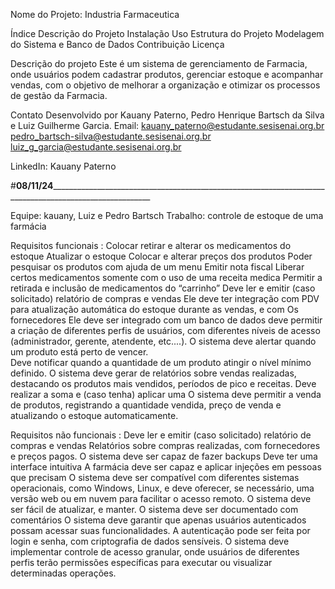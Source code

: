 Nome do Projeto: Industria Farmaceutica

Índice Descrição do Projeto Instalação Uso Estrutura do Projeto Modelagem do Sistema e Banco de Dados Contribuição Licença

Descrição do projeto Este é um sistema de gerenciamento de Farmacia, onde usuários podem cadastrar produtos, gerenciar estoque e acompanhar vendas, com o objetivo de melhorar a organização e otimizar os processos de gestão da Farmacia.

Contato Desenvolvido por Kauany Paterno, Pedro Henrique Bartsch da Silva e Luiz Guilherme Garcia. Email: kauany_paterno@estudante.sesisenai.org.br pedro_bartsch-silva@estudante.sesisenai.org.br luiz_g_garcia@estudante.sesisenai.org.br

LinkedIn: Kauany Paterno




#________08/11/24_______________________________________________________________________________________________________________


Equipe: kauany, Luiz e Pedro Bartsch
Trabalho: controle de estoque de uma farmácia

Requisitos funcionais  :
Colocar retirar e alterar os medicamentos do estoque
Atualizar o estoque
Colocar e alterar preços dos produtos
Poder pesquisar os produtos com ajuda de um menu
Emitir nota fiscal
Liberar certos medicamentos somente com o uso de uma receita medica
Permitir a retirada e inclusão de medicamentos do “carrinho”
Deve ler e emitir (caso solicitado) relatório de compras e vendas
Ele deve ter integração com PDV para atualização automática do estoque durante as vendas, e com
Os fornecedores
Ele deve ser integrado com um banco de dados
deve permitir a criação de diferentes perfis de usuários, com diferentes níveis de acesso (administrador, gerente, atendente, etc....).
O sistema deve alertar quando um produto está perto de vencer.	
Deve notificar quando a quantidade de um produto atingir o nível mínimo definido.
O sistema deve gerar de relatórios sobre vendas realizadas, destacando os produtos mais vendidos, períodos de pico e receitas.
Deve realizar a soma e (caso tenha) aplicar uma
O sistema deve permitir a venda de produtos, registrando a quantidade vendida, preço de venda e atualizando o estoque automaticamente.







Requisitos não funcionais :
Deve ler e emitir (caso solicitado) relatório de compras e vendas
Relatórios sobre compras realizadas, com fornecedores e preços pagos.
O sistema deve ser capaz de fazer backups
Deve ter uma interface intuitiva
A farmácia deve ser capaz e aplicar injeções em pessoas que precisam
O sistema deve ser compatível com diferentes sistemas operacionais, como Windows, Linux, e deve oferecer, se necessário, uma versão web ou em nuvem para facilitar o acesso remoto.
O sistema deve ser fácil de atualizar, e manter.
O sistema deve ser documentado com comentários
O sistema deve garantir que apenas usuários autenticados possam acessar suas funcionalidades. A autenticação pode ser feita por login e senha, com criptografia de dados sensíveis.
O sistema deve implementar controle de acesso granular, onde usuários de diferentes perfis terão permissões específicas para executar ou visualizar determinadas operações.


